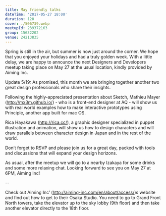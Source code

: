 ```yaml
---
title: May friendly talks
dateTime: '2017-05-27 18:00'
duration: 120
cover: ./506739.webp
meetupId: 239372163
group: 15632202
venue: 24213835
---
```


Spring is still in the air, but summer is now just around the corner. We hope that you enjoyed your holidays and had a truly golden week. With a little delay, we are happy to announce the next Designers and Developers meetup taking place on May 27 at the usual location, kindly provided by Aiming Inc.

Update 5/19: As promised, this month we are bringing together another two great design professionals who share their insights.

Following the highly-appreciated presentation about Sketch, Mathieu Mayer (http://mx3m.github.io/) - who is a front-end designer at AQ - will show us with real world examples how to make interactive prototypes using Principle, another app built for mac OS.

Rica Hayakawa (http://rica.cc/), a graphic designer specialized in puppet illustration and animation, will show us how to design characters and will draw parallels between character design in Japan and in the rest of the world.

Don’t forget to RSVP and please join us for a great day, packed with tools and discussions that will expand your design horizons.

As usual, after the meetup we will go to a nearby Izakaya for some drinks and some more relaxing chat. Looking forward to see you on May 27 at 6PM, Aiming Inc!

--

Check out Aiming Inc’ (http://aiming-inc.com/en/about/access/)s website and find out how to get to their Osaka Studio. You need to go to Grand Front North towers, take the elevator up to the sky lobby (9th floor) and then take another elevator directly to the 18th floor.
